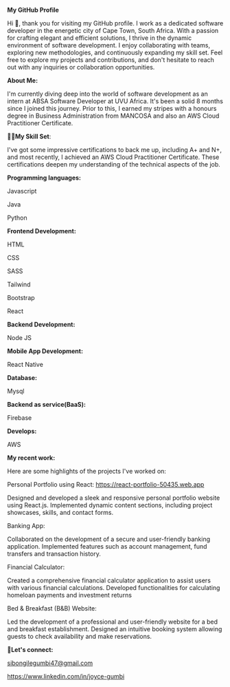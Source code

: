 **My GitHub Profile**


Hi 👋, thank you for visiting my GitHub profile. I work as a dedicated software developer in the energetic city of Cape Town, South Africa. With a passion for crafting elegant and efficient solutions, I thrive in the dynamic environment of software development. I enjoy collaborating with teams, exploring new methodologies, and continuously expanding my skill set. Feel free to explore my projects and contributions, and don't hesitate to reach out with any inquiries or collaboration opportunities.



**About Me:**

I'm currently diving deep into the world of software development as an intern at ABSA Software Developer at UVU Africa. It's been a solid 8 months since I joined this journey. Prior to this, I earned my stripes with a  honours degree in Business Administration from MANCOSA and also an AWS Cloud Practitioner Certificate.



**👩‍💻My Skill Set**:


I've got some impressive certifications to back me up, including A+ and N+, and most recently, I achieved an AWS Cloud Practitioner Certificate. These certifications deepen my understanding of the technical aspects of the job.

**Programming languages:**


Javascript

Java

Python


**Frontend Development:**


HTML

CSS

SASS

Tailwind

Bootstrap

React


**Backend Development:**


Node JS

**Mobile App Development:**


React Native

**Database:**


Mysql

**Backend as service(BaaS):**


Firebase

**Develops:**


AWS






**My recent work:**


Here are some highlights of the projects I've worked on:

Personal Portfolio using React: https://react-portfolio-50435.web.app


Designed and developed a sleek and responsive personal portfolio website using React.js.
Implemented dynamic content sections, including project showcases, skills, and contact forms.


Banking App:


Collaborated on the development of a secure and user-friendly banking application.
Implemented features such as account management, fund transfers and transaction history.


Financial Calculator:


Created a comprehensive financial calculator application to assist users with various financial calculations.
Developed functionalities for calculating homeloan payments and investment returns

Bed & Breakfast (B&B) Website:


Led the development of a professional and user-friendly website for a bed and breakfast establishment.
Designed an intuitive booking system allowing guests to check availability and make reservations.


**📱Let's connect:**


sibongilegumbi47@gmail.com


https://www.linkedin.com/in/joyce-gumbi







